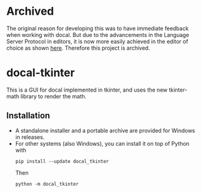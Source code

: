 # Archived

The original reason for developing this was to have immediate feedback when
working with docal. But due to the advancements in the Language Server Protocol
in editors, it is now more easily achieved in the editor of choice as shown
[here](https://github.com/K1DV5/docal#lsp-support). Therefore this project is
archived.

# docal-tkinter

This is a GUI for docal implemented in tkinter, and uses the new tkinter-math library to render the math.

## Installation

* A standalone installer and a portable archive are provided for Windows in releases.
* For other systems (also Windows), you can install it on top of Python with
  ```shell
  pip install --update docal_tkinter
  ```
  Then
  ```shell
  python -m docal_tkinter
  ```
